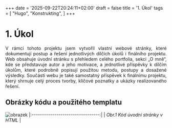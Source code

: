 +++
date = '2025-09-22T20:24:11+02:00'
draft = false
title = '1. Úkol'
tags = [
    "Hugo",
    "Konstrukting",
]
+++
# 1. Úkol
<p style="text-align: justify;">
V rámci tohoto projektu jsem vytvořil vlastní webové stránky, které dokumentují postup a řešení jednotlivých dílčích úkolů i finálního projektu. Web obsahuje úvodní stránku s přehledem celého portfolia, sekci „O mně“, kde se představuje autor a jeho motivace, a jednotlivé příspěvky k dílčím úkolům, které podrobně popisují použitou metodu, postupy a dosažené výsledky. Součástí webu je také samostatný příspěvek k finálnímu projektu, který shrnuje celý proces tvorby, klíčové poznatky a ukázky realizovaného řešení.
</p>

## Obrázky kódu a použitého templatu

![obrazek](/images/Fotka_kodu.png)
|:---------------------------------:|
| *Obr.1 Kód úvodní stránky v HTML* |